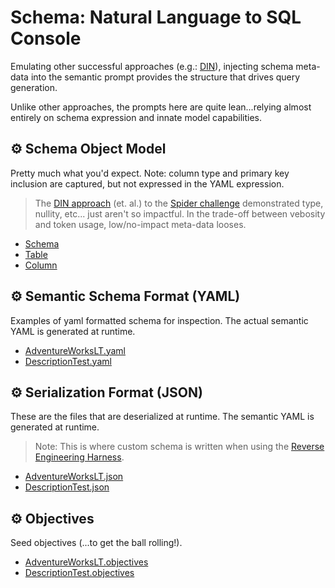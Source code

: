 # Schema: Natural Language to SQL Console
Emulating other successful approaches (e.g.: [DIN](https://arxiv.org/abs/2304.11015)), injecting schema meta-data into the semantic prompt provides the structure that drives query generation.

Unlike other approaches, the prompts here are quite lean...relying almost entirely on schema expression and innate model capabilities.

## ⚙️ Schema Object Model
Pretty much what you'd expect.  Note: column type and primary key inclusion are captured, but not expressed in the YAML expression.  
> The [DIN approach](https://arxiv.org/abs/2304.11015) (et. al.) to the  [Spider challenge](https://yale-lily.github.io/spider) demonstrated type, nullity, etc... just aren't so impactful.  In the trade-off between vebosity and token usage, low/no-impact meta-data looses.

- [Schema](../../nl2sql.library/Schema/SchemaDefinition.cs)
- [Table](../../nl2sql.library/Schema/SchemaTable.cs)
- [Column](../../nl2sql.library/Schema/SchemaColumn.cs)

## ⚙️ Semantic Schema Format (YAML)
Examples of yaml formatted schema for inspection.  The actual semantic YAML is generated at runtime.

- [AdventureWorksLT.yaml](./AdventureWorksLT.yaml)
- [DescriptionTest.yaml](./DescriptionTest.yaml)

## ⚙️ Serialization Format (JSON)
These are the files that are deserialized at runtime.  The semantic YAML is generated at runtime.
> Note: This is where custom schema is written when using the [Reverse Engineering Harness](../../nl2sql.harness/SqlSchemaProviderHarness.cs).

- [AdventureWorksLT.json](./AdventureWorksLT.json)
- [DescriptionTest.json](./DescriptionTest.json)

## ⚙️ Objectives 
Seed objectives (...to get the ball rolling!).

- [AdventureWorksLT.objectives](./AdventureWorksLT.objectives)
- [DescriptionTest.objectives](./DescriptionTest.objectives)
